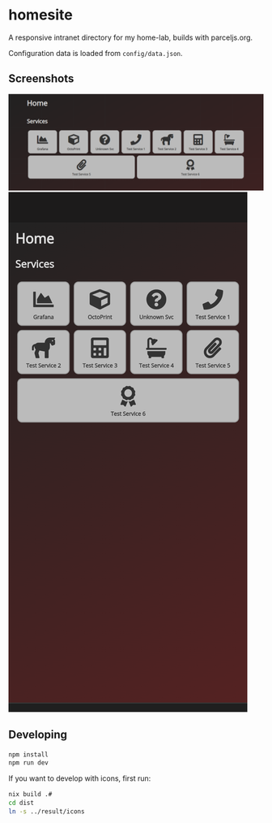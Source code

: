 # homesite

A responsive intranet directory for my home-lab, builds with parceljs.org.

Configuration data is loaded from `config/data.json`.

## Screenshots

![Screenshot](https://github.com/jhillyerd/homesite/blob/main/doc/desktop-sample.png
"Desktop screenshot")
![Screenshot](https://github.com/jhillyerd/homesite/blob/main/doc/mobile-sample.png
"Mobile screenshot")

## Developing

```sh
npm install
npm run dev
```

If you want to develop with icons, first run:

```sh
nix build .#
cd dist
ln -s ../result/icons
```
